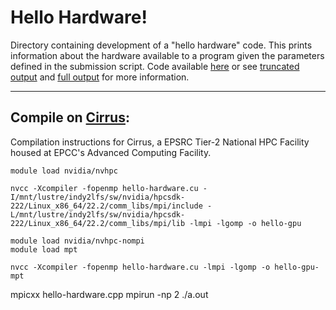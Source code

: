 # Hello Hardware!

Directory containing development of a "hello hardware" code. This prints information about the hardware available to a program given the parameters defined in the submission script. Code available [here](hello-hardware.cu) or see [truncated output](example_short_output.md) and [full output](example_full_output.md) for more information.

***

## Compile on [Cirrus](https://cirrus.readthedocs.io/en/main/):

Compilation instructions for Cirrus, a EPSRC Tier-2 National HPC Facility housed at EPCC's Advanced Computing Facility.

```
module load nvidia/nvhpc

nvcc -Xcompiler -fopenmp hello-hardware.cu -I/mnt/lustre/indy2lfs/sw/nvidia/hpcsdk-222/Linux_x86_64/22.2/comm_libs/mpi/include -L/mnt/lustre/indy2lfs/sw/nvidia/hpcsdk-222/Linux_x86_64/22.2/comm_libs/mpi/lib -lmpi -lgomp -o hello-gpu

```

```
module load nvidia/nvhpc-nompi
module load mpt

nvcc -Xcompiler -fopenmp hello-hardware.cu -lmpi -lgomp -o hello-gpu-mpt
```

mpicxx hello-hardware.cpp
mpirun -np 2 ./a.out     

<!--
## Notes:

**How does GPU assignment work on Cirrus?**

The Cirrus GPU nodes contain four Tesla V100-SXM2-16GB cards. Each card has 5,120 CUDA cores and 640 Tensor cores. The ```gpu-cascade``` partition has 36 nodes, each with two 2.5 GHz, 20-core Intel Xeon Gold 6248 (Cascade Lake) series processors.

When using ```--gres=gpu:1``` we are requesting 1 GPU card. By default this will effectively give you 1/4 of the node: 10 CPU cores and ~ 91/384 GB in host memory. You can have access to the entire node by adding the ```--exclusive``` flag. Because these resources are automatically allocated, the submission script does not specify ```ntasks``` or ```cpus-per-task```.

However, jobs are executed on only 1 host process pn 1 core. What if we want to use the remaining cores? These can be allocated via host OpenMP threads. -->
